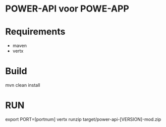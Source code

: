 # POWER-API voor POWE-APP

Requirements
=====================
* maven
* vertx

Build
=====================
mvn clean install

RUN
=====================
export PORT=[portnum]
vertx runzip target/power-api-[VERSION]-mod.zip


